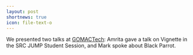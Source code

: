 ```yaml
---
layout: post
shortnews: true
icon: file-text-o
---
```

We presented two talks at [GOMACTech][]: Amrita gave a talk on Vignette in the SRC JUMP Student Session, and Mark spoke about Black Parrot.

[GOMACTech]: https://www.gomactech.net/2019
